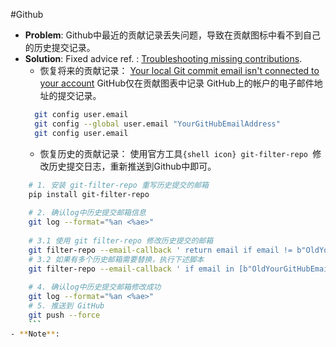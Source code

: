 #Github
- **Problem**: Github中最近的贡献记录丢失问题，导致在贡献图标中看不到自己的历史提交记录。
- **Solution**: Fixed advice ref. : [Troubleshooting missing contributions](https://docs.github.com/en/account-and-profile/how-tos/setting-up-and-managing-your-github-profile/managing-contribution-settings-on-your-profile/troubleshooting-missing-contributions).
	- 恢复将来的贡献记录：
		[Your local Git commit email isn't connected to your account](https://docs.github.com/en/account-and-profile/how-tos/setting-up-and-managing-your-github-profile/managing-contribution-settings-on-your-profile/troubleshooting-missing-contributions#your-local-git-commit-email-isnt-connected-to-your-account)
		GitHub仅在贡献图表中记录 GitHub上的帐户的电子邮件地址的提交记录。
  ```sh
	git config user.email
	git config --global user.email "YourGitHubEmailAddress"
	git config user.email
	```
	-   恢复历史的贡献记录：
		使用官方工具`{shell icon} git-filter-repo `修改历史提交日志，重新推送到Github中即可。
```sh
	# 1. 安装 git-filter-repo 重写历史提交的邮箱
	pip install git-filter-repo
	
	# 2. 确认log中历史提交邮箱信息
	git log --format="%an <%ae>" 
	
	# 3.1 使用 git filter-repo 修改历史提交的邮箱
	git filter-repo --email-callback ' return email if email != b"OldYourGitHubEmailAddress" else b"NewYourGitHubEmailAddress" ' 
	# 3.2 如果有多个历史邮箱需要替换，执行下述脚本
	git filter-repo --email-callback ' if email in [b"OldYourGitHubEmailAddress1", b"OldYourGitHubEmailAddress2"]: return b"NewYourGitHubEmailAddress" return email '
	
	# 4. 确认log中历史提交邮箱修改成功
	git log --format="%an <%ae>" 
	# 5. 推送到 GitHub
	git push --force
	```
- **Note**: 
